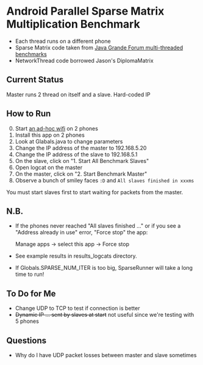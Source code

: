 Android Parallel Sparse Matrix Multiplication Benchmark
================

* Each thread runs on a different phone
* Sparse Matrix code taken from [Java Grande Forum multi-threaded benchmarks][jgf]
* NetworkThread code borrowed Jason's DiplomaMatrix

Current Status
-----------
Master runs 2 thread on itself and a slave. Hard-coded IP

How to Run
-----------

0. Start [an ad-hoc wifi][barn] on 2 phones
1. Install this app on 2 phones
2. Look at Glabals.java to change parameters
3. Change the IP address of the master to 192.168.5.20
4. Change the IP address of the slave to 192.168.5.1
5. On the slave, click on "1. Start All Benchmark Slaves"
6. Open logcat on the master
7. On the master, click on "2. Start Benchmark Master"
8. Observe a bunch of smiley faces `:D` and `All slaves finished in xxxms`

You must start slaves first to start waiting for packets from the master.

N.B.
-------
* If the phones never reached "All slaves finished ..." or if you see a "Address already in use" error, "Force stop" the app:

    Manage apps -> select this app -> Force stop

* See example results in results_logcats directory.

* If Globals.SPARSE_NUM_ITER is too big, SparseRunner will take a long time to run!

To Do for Me
----------

* Change UDP to TCP to test if connection is better
* <del>Dynamic IP ... sent by slaves at start</del> not useful since we're testing with 5 phones

Questions
----------

* Why do I have UDP packet losses between master and slave sometimes

[jgf]: http://www2.epcc.ed.ac.uk/computing/research_activities/java_grande/threads.html
[barn]: https://github.com/haoqili/barnacle

